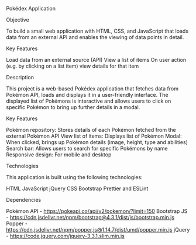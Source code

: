 Pokédex Application

Objective

To build a small web application with HTML, CSS, and JavaScript that loads data from an external API and enables the viewing of data points in detail.

Key Features

Load data from an external source (API)
View a list of items
On user action (e.g. by clicking on a list item) view details for that item


Description

This project is a web-based Pokédex application that fetches data from Pokémon API, loads and displays it in a user-friendly interface. The displayed list of Pokémons is interactive and allows users to click on specific Pokémon to bring up further details in a modal.

Key Features

Pokémon repository: Stores details of each Pokémon fetched from the external Pokémon API
View list of items: Displays list of Pokémon
Modal: When clicked, brings up Pokémon details (image, height, type and abilities)
Search bar: Allows users to search for specific Pokémons by name
Responsive design: For mobile and desktop

Technologies

This application is built using the following technologies:

HTML
JavaScript
jQuery
CSS
Bootstrap
Prettier and ESLint

Dependencies

Pokémon API - https://pokeapi.co/api/v2/pokemon/?limit=150
Bootstrap JS - https://cdn.jsdelivr.net/npm/bootstrap@4.3.1/dist/js/bootstrap.min.js
Popper - https://cdn.jsdelivr.net/npm/popper.js@1.14.7/dist/umd/popper.min.js
jQuery - https://code.jquery.com/jquery-3.3.1.slim.min.js
